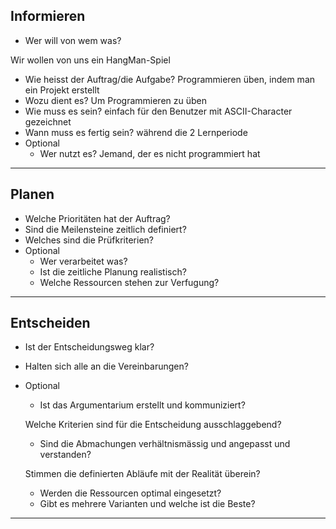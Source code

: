 ## Informieren

- Wer will von wem was?

Wir wollen von uns ein HangMan-Spiel

- Wie heisst der Auftrag/die Aufgabe?
Programmieren üben, indem man ein Projekt erstellt
- Wozu dient es?
  Um Programmieren zu üben
- Wie muss es sein?
  einfach für den Benutzer
  mit ASCII-Character gezeichnet
- Wann muss es fertig sein?
  während die 2 Lernperiode
- Optional
  - Wer nutzt es?
 Jemand, der es nicht programmiert hat
---

## Planen

- Welche Prioritäten hat der Auftrag?
- Sind die Meilensteine zeitlich definiert?
- Welches sind die Prüfkriterien?
- Optional
  - Wer verarbeitet was?
  - Ist die zeitliche Planung realistisch?
  - Welche Ressourcen stehen zur Verfugung?

---

## Entscheiden

- Ist der Entscheidungsweg klar?

- Halten sich alle an die Vereinbarungen?

- Optional
  
  - Ist das Argumentarium erstellt und kommuniziert?
  
  Welche Kriterien sind für die Entscheidung ausschlaggebend?
  
  - Sind die Abmachungen verhältnismässig und angepasst und verstanden?
  
  Stimmen die definierten Abläufe mit der Realität überein?
  
  - Werden die Ressourcen optimal eingesetzt?
  - Gibt es mehrere Varianten und welche ist die Beste?

---
